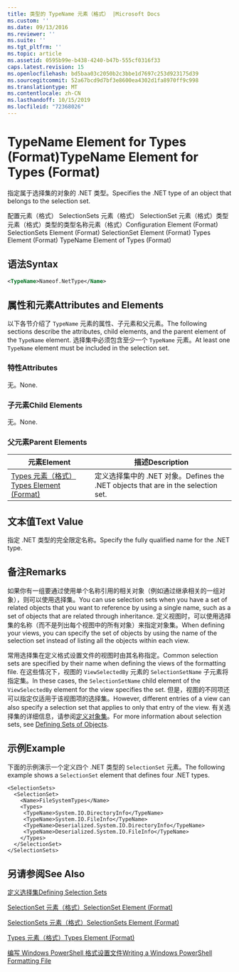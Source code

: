 ```yaml
---
title: 类型的 TypeName 元素（格式） |Microsoft Docs
ms.custom: ''
ms.date: 09/13/2016
ms.reviewer: ''
ms.suite: ''
ms.tgt_pltfrm: ''
ms.topic: article
ms.assetid: 0595b99e-b438-4240-b47b-555cf0316f33
caps.latest.revision: 15
ms.openlocfilehash: bd5baa03c2050b2c3bbe1d7697c253d923175d39
ms.sourcegitcommit: 52a67bcd9d7bf3e8600ea4302d1fa8970ff9c998
ms.translationtype: MT
ms.contentlocale: zh-CN
ms.lasthandoff: 10/15/2019
ms.locfileid: "72368026"
---
```

# <a name="typename-element-for-types-format"></a><span data-ttu-id="9c0cc-102">TypeName Element for Types (Format)</span><span class="sxs-lookup"><span data-stu-id="9c0cc-102">TypeName Element for Types (Format)</span></span>

<span data-ttu-id="9c0cc-103">指定属于选择集的对象的 .NET 类型。</span><span class="sxs-lookup"><span data-stu-id="9c0cc-103">Specifies the .NET type of an object that belongs to the selection set.</span></span>

<span data-ttu-id="9c0cc-104">配置元素（格式） SelectionSets 元素（格式） SelectionSet 元素（格式）类型元素（格式）类型的类型名称元素（格式）</span><span class="sxs-lookup"><span data-stu-id="9c0cc-104">Configuration Element (Format) SelectionSets Element (Format) SelectionSet Element (Format) Types Element (Format) TypeName Element of Types (Format)</span></span>

## <a name="syntax"></a><span data-ttu-id="9c0cc-105">语法</span><span class="sxs-lookup"><span data-stu-id="9c0cc-105">Syntax</span></span>

```xml
<TypeName>Nameof.NetType</Name>
```

## <a name="attributes-and-elements"></a><span data-ttu-id="9c0cc-106">属性和元素</span><span class="sxs-lookup"><span data-stu-id="9c0cc-106">Attributes and Elements</span></span>

<span data-ttu-id="9c0cc-107">以下各节介绍了 `TypeName` 元素的属性、子元素和父元素。</span><span class="sxs-lookup"><span data-stu-id="9c0cc-107">The following sections describe the attributes, child elements, and the parent element of the `TypeName` element.</span></span> <span data-ttu-id="9c0cc-108">选择集中必须包含至少一个 `TypeName` 元素。</span><span class="sxs-lookup"><span data-stu-id="9c0cc-108">At least one `TypeName` element must be included in the selection set.</span></span>

### <a name="attributes"></a><span data-ttu-id="9c0cc-109">特性</span><span class="sxs-lookup"><span data-stu-id="9c0cc-109">Attributes</span></span>

<span data-ttu-id="9c0cc-110">无。</span><span class="sxs-lookup"><span data-stu-id="9c0cc-110">None.</span></span>

### <a name="child-elements"></a><span data-ttu-id="9c0cc-111">子元素</span><span class="sxs-lookup"><span data-stu-id="9c0cc-111">Child Elements</span></span>

<span data-ttu-id="9c0cc-112">无。</span><span class="sxs-lookup"><span data-stu-id="9c0cc-112">None.</span></span>

### <a name="parent-elements"></a><span data-ttu-id="9c0cc-113">父元素</span><span class="sxs-lookup"><span data-stu-id="9c0cc-113">Parent Elements</span></span>

|<span data-ttu-id="9c0cc-114">元素</span><span class="sxs-lookup"><span data-stu-id="9c0cc-114">Element</span></span>|<span data-ttu-id="9c0cc-115">描述</span><span class="sxs-lookup"><span data-stu-id="9c0cc-115">Description</span></span>|
|-------------|-----------------|
|[<span data-ttu-id="9c0cc-116">Types 元素（格式）</span><span class="sxs-lookup"><span data-stu-id="9c0cc-116">Types Element (Format)</span></span>](./types-element-for-selectionset-format.md)|<span data-ttu-id="9c0cc-117">定义选择集中的 .NET 对象。</span><span class="sxs-lookup"><span data-stu-id="9c0cc-117">Defines the .NET objects that are in the selection set.</span></span>|

## <a name="text-value"></a><span data-ttu-id="9c0cc-118">文本值</span><span class="sxs-lookup"><span data-stu-id="9c0cc-118">Text Value</span></span>

<span data-ttu-id="9c0cc-119">指定 .NET 类型的完全限定名称。</span><span class="sxs-lookup"><span data-stu-id="9c0cc-119">Specify the fully qualified name for the .NET type.</span></span>

## <a name="remarks"></a><span data-ttu-id="9c0cc-120">备注</span><span class="sxs-lookup"><span data-stu-id="9c0cc-120">Remarks</span></span>

<span data-ttu-id="9c0cc-121">如果你有一组要通过使用单个名称引用的相关对象（例如通过继承相关的一组对象），则可以使用选择集。</span><span class="sxs-lookup"><span data-stu-id="9c0cc-121">You can use selection sets when you have a set of related objects that you want to reference by using a single name, such as a set of objects that are related through inheritance.</span></span> <span data-ttu-id="9c0cc-122">定义视图时，可以使用选择集的名称（而不是列出每个视图中的所有对象）来指定对象集。</span><span class="sxs-lookup"><span data-stu-id="9c0cc-122">When defining your views, you can specify the set of objects by using the name of the selection set instead of listing all the objects within each view.</span></span>

<span data-ttu-id="9c0cc-123">常用选择集在定义格式设置文件的视图时由其名称指定。</span><span class="sxs-lookup"><span data-stu-id="9c0cc-123">Common selection sets are specified by their name when defining the views of the formatting file.</span></span> <span data-ttu-id="9c0cc-124">在这些情况下，视图的 `ViewSelectedBy` 元素的 `SelectionSetName` 子元素将指定集。</span><span class="sxs-lookup"><span data-stu-id="9c0cc-124">In these cases, the `SelectionSetName` child element of the `ViewSelectedBy` element for the view specifies the set.</span></span> <span data-ttu-id="9c0cc-125">但是，视图的不同项还可以指定仅适用于该视图项的选择集。</span><span class="sxs-lookup"><span data-stu-id="9c0cc-125">However, different entries of a view can also specify a selection set that applies to only that entry of the view.</span></span> <span data-ttu-id="9c0cc-126">有关选择集的详细信息，请参阅[定义对象集](./defining-selection-sets.md)。</span><span class="sxs-lookup"><span data-stu-id="9c0cc-126">For more information about selection sets, see [Defining Sets of Objects](./defining-selection-sets.md).</span></span>

## <a name="example"></a><span data-ttu-id="9c0cc-127">示例</span><span class="sxs-lookup"><span data-stu-id="9c0cc-127">Example</span></span>

<span data-ttu-id="9c0cc-128">下面的示例演示一个定义四个 .NET 类型的 `SelectionSet` 元素。</span><span class="sxs-lookup"><span data-stu-id="9c0cc-128">The following example shows a `SelectionSet` element that defines four .NET types.</span></span>

```
<SelectionSets>
  <SelectionSet>
    <Name>FileSystemTypes</Name>
    <Types>
     <TypeName>System.IO.DirectoryInfo</TypeName>
     <TypeName>System.IO.FileInfo</TypeName>
     <TypeName>Deserialized.System.IO.DirectoryInfo</TypeName>
     <TypeName>Deserialized.System.IO.FileInfo</TypeName>
    </Types>
  </SelectionSet>
</SelectionSets>
```

## <a name="see-also"></a><span data-ttu-id="9c0cc-129">另请参阅</span><span class="sxs-lookup"><span data-stu-id="9c0cc-129">See Also</span></span>

[<span data-ttu-id="9c0cc-130">定义选择集</span><span class="sxs-lookup"><span data-stu-id="9c0cc-130">Defining Selection Sets</span></span>](./defining-selection-sets.md)

[<span data-ttu-id="9c0cc-131">SelectionSet 元素（格式）</span><span class="sxs-lookup"><span data-stu-id="9c0cc-131">SelectionSet Element (Format)</span></span>](./selectionset-element-format.md)

[<span data-ttu-id="9c0cc-132">SelectionSets 元素（格式）</span><span class="sxs-lookup"><span data-stu-id="9c0cc-132">SelectionSets Element (Format)</span></span>](./selectionsets-element-format.md)

[<span data-ttu-id="9c0cc-133">Types 元素（格式）</span><span class="sxs-lookup"><span data-stu-id="9c0cc-133">Types Element (Format)</span></span>](./types-element-for-selectionset-format.md)

[<span data-ttu-id="9c0cc-134">编写 Windows PowerShell 格式设置文件</span><span class="sxs-lookup"><span data-stu-id="9c0cc-134">Writing a Windows PowerShell Formatting File</span></span>](./writing-a-powershell-formatting-file.md)
